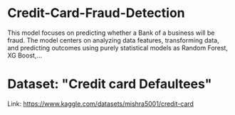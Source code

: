 # Credit-Card-Fraud-Detection
This model focuses on predicting whether a Bank of a business will be fraud. The model centers on analyzing data features, transforming data, and predicting outcomes using purely statistical models as  Random Forest, XG Boost,...

# Dataset: "Credit card Defaultees"

Link: https://www.kaggle.com/datasets/mishra5001/credit-card
